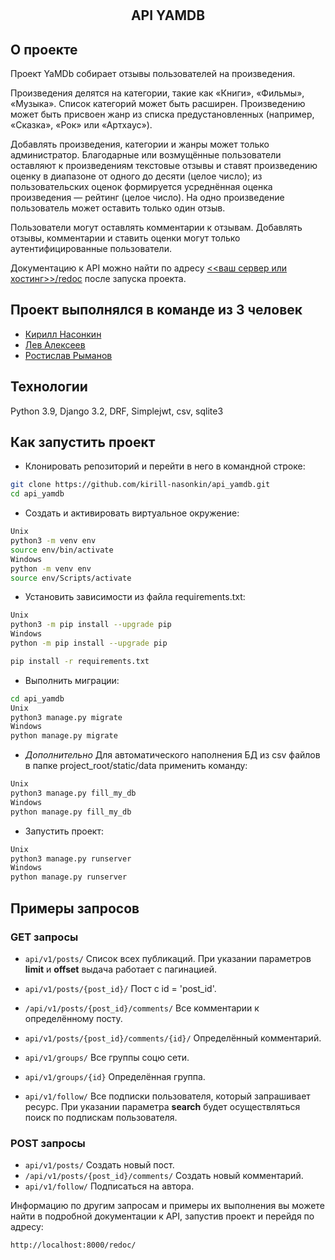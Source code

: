 # <h2 align="center">API YAMDB</h2>

## О проекте

Проект YaMDb собирает отзывы пользователей на произведения.

Произведения делятся на категории, такие как «Книги», «Фильмы», «Музыка».
Список категорий может быть расширен.
Произведению может быть присвоен жанр из списка предустановленных (например, «Сказка», «Рок» или «Артхаус»).

Добавлять произведения, категории и жанры может только администратор.
Благодарные или возмущённые пользователи оставляют к произведениям текстовые отзывы и ставят произведению оценку в диапазоне от одного до десяти (целое число); из пользовательских оценок формируется усреднённая оценка
произведения — рейтинг (целое число). На одно произведение пользователь может оставить только один отзыв.

Пользователи могут оставлять комментарии к отзывам.
Добавлять отзывы, комментарии и ставить оценки могут только
аутентифицированные пользователи.

Документацию к API можно найти  по адресу [<<ваш сервер или хостинг>>/redoc](http://localhost:8000/redoc/) после запуска проекта.

## Проект выполнялся в команде из 3 человек

- [Кирилл Насонкин](https://github.com/kirill-nasonkin)
- [Лев Алексеев](https://github.com/heroinboy)
- [Ростислав Рыманов](https://github.com/RostIiIslav)

## Технологии

Python 3.9, Django 3.2, DRF, Simplejwt, csv, sqlite3

## Как запустить проект

- Клонировать репозиторий и перейти в него в командной строке:

```bash
git clone https://github.com/kirill-nasonkin/api_yamdb.git
cd api_yamdb
```

- Cоздать и активировать виртуальное окружение:

```bash
Unix
python3 -m venv env
source env/bin/activate
Windows
python -m venv env
source env/Scripts/activate
```

- Установить зависимости из файла requirements.txt:

```bash
Unix
python3 -m pip install --upgrade pip
Windows
python -m pip install --upgrade pip

pip install -r requirements.txt

```

- Выполнить миграции:

```bash
cd api_yamdb
Unix
python3 manage.py migrate
Windows
python manage.py migrate
```

- *Дополнительно* Для автоматического наполнения БД из csv файлов в папке
project_root/static/data применить команду:

```bash
Unix
python3 manage.py fill_my_db
Windows
python manage.py fill_my_db
```

- Запустить проект:

```bash
Unix
python3 manage.py runserver
Windows
python manage.py runserver
```

## Примеры запросов

### GET запросы

- `api/v1/posts/`
Список всех публикаций. При указании параметров **limit** и **offset** выдача работает с пагинацией.

- `api/v1/posts/{post_id}/`
Пост с id = 'post_id'.

- `/api/v1/posts/{post_id}/comments/`
Все комментарии к определённому посту.

- `api/v1/posts/{post_id}/comments/{id}/`
Определённый комментарий.

- `api/v1/groups/`
Все группы соцю сети.

- `api/v1/groups/{id}`
Определённая группа.

- `api/v1/follow/`
Все подписки пользователя, который запрашивает ресурс. При указании параметра **search** будет осуществляться поиск по подпискам пользователя.

### POST запросы

- `api/v1/posts/`
Создать новый пост.
- `/api/v1/posts/{post_id}/comments/`
Создать новый комментарий.
- `api/v1/follow/`
Подписаться на автора.

Информацию по другим запросам и примеры их выполнения вы можете найти в подробной документации к API, запустив проект и перейдя по адресу:

```bash
http://localhost:8000/redoc/
```
